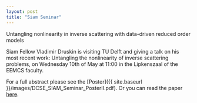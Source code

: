 ```yaml
---
layout: post
title: "Siam Seminar"
---
```

Untangling nonlinearity in inverse scattering with data-driven reduced order models

Siam Fellow Vladimir Druskin is visiting TU Delft and giving a talk on his most recent work: Untangling the nonlinearity of inverse scattering problems, on Wednesday 10th of May at 11:00 in the Lipkenszaal of the EEMCS faculty.

For a full abstract please see the [Poster]({{ site.baseurl }}/images/DCSE_SIAM_Seminar_PosterII.pdf).
Or you can read the paper [here].

[here]: https://arxiv.org/abs/1704.08375